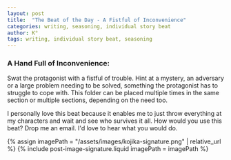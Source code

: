 ```yaml
---
layout: post
title:  "The Beat of the Day - A Fistful of Inconvenience"
categories: writing, seasoning, individual story beat
author: K°
tags: writing, individual story beat, seasoning
---
```


### A Hand Full of Inconvenience:
Swat the protagonist with a fistful of trouble. Hint at a mystery, an adversary or a large problem needing to be solved, something the protagonist has to struggle to cope with. This folder can be placed multiple times in the same section or multiple sections, depending on the need too.

I personally love this beat because it enables me to just throw everything at my characters and wait and see who survives it all. How would you use this beat? Drop me an email. I'd love to hear what you would do.

<!-- signature -->
{% assign imagePath = "/assets/images/kojika-signature.png" | relative_url %}
{% include post-image-signature.liquid imagePath = imagePath %}